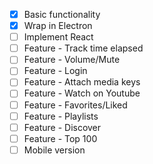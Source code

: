 - [x] Basic functionality
- [x] Wrap in Electron
- [ ] Implement React
- [ ] Feature - Track time elapsed
- [ ] Feature - Volume/Mute
- [ ] Feature - Login
- [ ] Feature - Attach media keys
- [ ] Feature - Watch on Youtube
- [ ] Feature - Favorites/Liked
- [ ] Feature - Playlists
- [ ] Feature - Discover
- [ ] Feature - Top 100
- [ ] Mobile version
